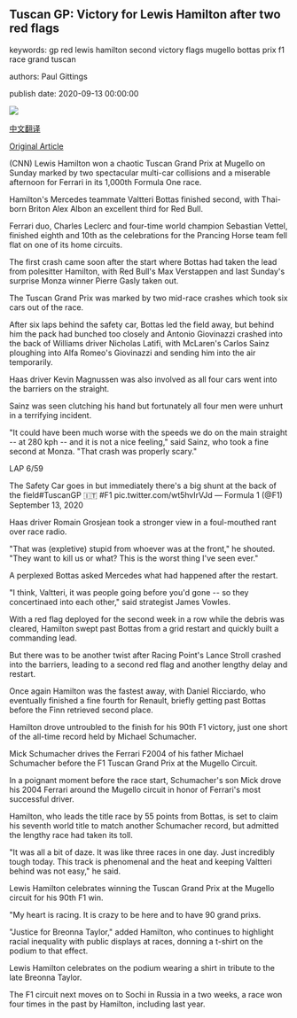 ## Tuscan GP: Victory for Lewis Hamilton after two red flags

keywords: gp red lewis hamilton second victory flags mugello bottas prix f1 race grand tuscan

authors: Paul Gittings

publish date: 2020-09-13 00:00:00

![](https://cdn.cnn.com/cnnnext/dam/assets/200913115357-hamilton-super-tease.jpg)

[中文翻译](Tuscan%20GP%3A%20Victory%20for%20Lewis%20Hamilton%20after%20two%20red%20flags_zh.md)

[Original Article](https://edition.cnn.com/2020/09/13/motorsport/tuscan-gp-crashes-hamilton-ferrari-1000-spt-intl/index.html)

(CNN) Lewis Hamilton won a chaotic Tuscan Grand Prix at Mugello on Sunday marked by two spectacular multi-car collisions and a miserable afternoon for Ferrari in its 1,000th Formula One race.

Hamilton's Mercedes teammate Valtteri Bottas finished second, with Thai-born Briton Alex Albon an excellent third for Red Bull.

Ferrari duo, Charles Leclerc and four-time world champion Sebastian Vettel, finished eighth and 10th as the celebrations for the Prancing Horse team fell flat on one of its home circuits.

The first crash came soon after the start where Bottas had taken the lead from polesitter Hamilton, with Red Bull's Max Verstappen and last Sunday's surprise Monza winner Pierre Gasly taken out.

The Tuscan Grand Prix was marked by two mid-race crashes which took six cars out of the race.

After six laps behind the safety car, Bottas led the field away, but behind him the pack had bunched too closely and Antonio Giovinazzi crashed into the back of Williams driver Nicholas Latifi, with McLaren's Carlos Sainz ploughing into Alfa Romeo's Giovinazzi and sending him into the air temporarily.

Haas driver Kevin Magnussen was also involved as all four cars went into the barriers on the straight.

Sainz was seen clutching his hand but fortunately all four men were unhurt in a terrifying incident.

"It could have been much worse with the speeds we do on the main straight -- at 280 kph -- and it is not a nice feeling," said Sainz, who took a fine second at Monza. "That crash was properly scary."

LAP 6/59



The Safety Car goes in but immediately there's a big shunt at the back of the field\#TuscanGP 🇮🇹 \#F1 pic.twitter.com/wt5hvIrVJd — Formula 1 (@F1) September 13, 2020

Haas driver Romain Grosjean took a stronger view in a foul-mouthed rant over race radio.

"That was (expletive) stupid from whoever was at the front," he shouted. "They want to kill us or what? This is the worst thing I've seen ever."

A perplexed Bottas asked Mercedes what had happened after the restart.

"I think, Valtteri, it was people going before you'd gone -- so they concertinaed into each other," said strategist James Vowles.

With a red flag deployed for the second week in a row while the debris was cleared, Hamilton swept past Bottas from a grid restart and quickly built a commanding lead.

But there was to be another twist after Racing Point's Lance Stroll crashed into the barriers, leading to a second red flag and another lengthy delay and restart.

Once again Hamilton was the fastest away, with Daniel Ricciardo, who eventually finished a fine fourth for Renault, briefly getting past Bottas before the Finn retrieved second place.

Hamilton drove untroubled to the finish for his 90th F1 victory, just one short of the all-time record held by Michael Schumacher.

Mick Schumacher drives the Ferrari F2004 of his father Michael Schumacher before the F1 Tuscan Grand Prix at the Mugello Circuit.

In a poignant moment before the race start, Schumacher's son Mick drove his 2004 Ferrari around the Mugello circuit in honor of Ferrari's most successful driver.

Hamilton, who leads the title race by 55 points from Bottas, is set to claim his seventh world title to match another Schumacher record, but admitted the lengthy race had taken its toll.

"It was all a bit of daze. It was like three races in one day. Just incredibly tough today. This track is phenomenal and the heat and keeping Valtteri behind was not easy," he said.

Lewis Hamilton celebrates winning the Tuscan Grand Prix at the Mugello circuit for his 90th F1 win.

"My heart is racing. It is crazy to be here and to have 90 grand prixs.

"Justice for Breonna Taylor," added Hamilton, who continues to highlight racial inequality with public displays at races, donning a t-shirt on the podium to that effect.

Lewis Hamilton celebrates on the podium wearing a shirt in tribute to the late Breonna Taylor.

The F1 circuit next moves on to Sochi in Russia in a two weeks, a race won four times in the past by Hamilton, including last year.